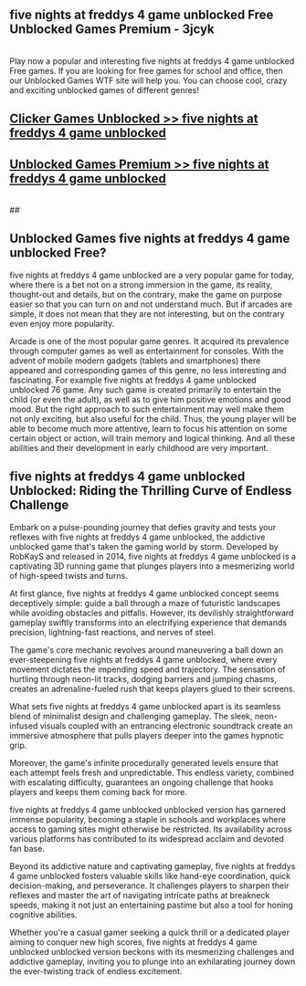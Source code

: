 ## five nights at freddys 4 game unblocked Free Unblocked Games Premium - 3jcyk <br>
<br>
Play now a popular and interesting five nights at freddys 4 game unblocked Free games. If you are looking for free games for school and office, then our Unblocked Games WTF site will help you. You can choose cool, crazy and exciting unblocked games of different genres!


##  [Clicker Games Unblocked >> five nights at freddys 4 game unblocked](http://freeplayer.one?title=five_nights_at_freddys_4_game_unblocked&ref=04)

##  [Unblocked Games Premium >> five nights at freddys 4 game unblocked](http://freeplayer.one?title=five_nights_at_freddys_4_game_unblocked&ref=04)
  <br>
  ##



## Unblocked Games five nights at freddys 4 game unblocked Free?

five nights at freddys 4 game unblocked are a very popular game for today, where there is a bet not on a strong immersion in the game, its reality, thought-out and details, but on the contrary, make the game on purpose easier so that you can turn on and not understand much. But if arcades are simple, it does not mean that they are not interesting, but on the contrary even enjoy more popularity.

Arcade is one of the most popular game genres. It acquired its prevalence through computer games as well as entertainment for consoles. With the advent of mobile modern gadgets (tablets and smartphones) there appeared and corresponding games of this genre, no less interesting and fascinating. For example five nights at freddys 4 game unblocked unblocked 76 game. Any such game is created primarily to entertain the child (or even the adult), as well as to give him positive emotions and good mood. But the right approach to such entertainment may well make them not only exciting, but also useful for the child. Thus, the young player will be able to become much more attentive, learn to focus his attention on some certain object or action, will train memory and logical thinking. And all these abilities and their development in early childhood are very important.

##  five nights at freddys 4 game unblocked Unblocked: Riding the Thrilling Curve of Endless Challenge

Embark on a pulse-pounding journey that defies gravity and tests your reflexes with five nights at freddys 4 game unblocked, the addictive unblocked game that's taken the gaming world by storm. Developed by RobKayS and released in 2014, five nights at freddys 4 game unblocked is a captivating 3D running game that plunges players into a mesmerizing world of high-speed twists and turns.

At first glance, five nights at freddys 4 game unblocked concept seems deceptively simple: guide a ball through a maze of futuristic landscapes while avoiding obstacles and pitfalls. However, its devilishly straightforward gameplay swiftly transforms into an electrifying experience that demands precision, lightning-fast reactions, and nerves of steel.

The game's core mechanic revolves around maneuvering a ball down an ever-steepening five nights at freddys 4 game unblocked, where every movement dictates the impending speed and trajectory. The sensation of hurtling through neon-lit tracks, dodging barriers and jumping chasms, creates an adrenaline-fueled rush that keeps players glued to their screens.

What sets five nights at freddys 4 game unblocked apart is its seamless blend of minimalist design and challenging gameplay. The sleek, neon-infused visuals coupled with an entrancing electronic soundtrack create an immersive atmosphere that pulls players deeper into the games hypnotic grip.

Moreover, the game's infinite procedurally generated levels ensure that each attempt feels fresh and unpredictable. This endless variety, combined with escalating difficulty, guarantees an ongoing challenge that hooks players and keeps them coming back for more.

five nights at freddys 4 game unblocked unblocked version has garnered immense popularity, becoming a staple in schools and workplaces where access to gaming sites might otherwise be restricted. Its availability across various platforms has contributed to its widespread acclaim and devoted fan base.

Beyond its addictive nature and captivating gameplay, five nights at freddys 4 game unblocked fosters valuable skills like hand-eye coordination, quick decision-making, and perseverance. It challenges players to sharpen their reflexes and master the art of navigating intricate paths at breakneck speeds, making it not just an entertaining pastime but also a tool for honing cognitive abilities.

Whether you're a casual gamer seeking a quick thrill or a dedicated player aiming to conquer new high scores, five nights at freddys 4 game unblocked unblocked version beckons with its mesmerizing challenges and addictive gameplay, inviting you to plunge into an exhilarating journey down the ever-twisting track of endless excitement.